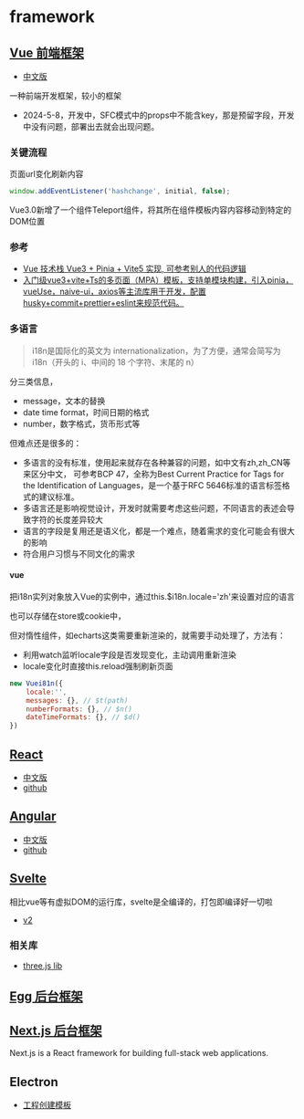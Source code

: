 # framework

## [Vue 前端框架](https://vuejs.org/)

- [中文版](https://cn.vuejs.org/)

 一种前端开发框架，较小的框架

- 2024-5-8，开发中，SFC模式中的props中不能含key，那是预留字段，开发中没有问题，部署出去就会出现问题。

### 关键流程

页面url变化刷新内容
```js
window.addEventListener('hashchange', initial, false);
```

Vue3.0新增了一个组件Teleport组件，将其所在组件模板内容内容移动到特定的DOM位置

### 参考
- [Vue 技术栈 Vue3 + Pinia + Vite5 实现, 可参考别人的代码逻辑](https://github.com/zyronon/douyin)
- [入门级vue3+vite+Ts的多页面（MPA）模板，支持单模块构建，引入pinia，vueUse，naive-ui，axios等主流库用于开发，配置husky+commit+prettier+eslint来规范代码。 ](https://github.com/dv-cli/vue3-vite-multiple-page)

### 多语言
> i18n是国际化的英文为 internationalization，为了方便，通常会简写为 i18n（开头的 i、中间的 18 个字符、末尾的 n）

分三类信息，
- message，文本的替换
- date time format，时间日期的格式
- number，数字格式，货币形式等

但难点还是很多的：
- 多语言的没有标准，使用起来就存在各种兼容的问题，如中文有zh,zh_CN等来区分中文， 可参考BCP 47，全称为Best Current Practice for Tags for the Identification of Languages，是一个基于RFC 5646标准的语言标签格式的建议标准。
- 多语言还是影响视觉设计，开发时就需要考虑这些问题，不同语言的表述会导致字符的长度差异较大
- 语言的字段是复用还是语义化，都是一个难点，随着需求的变化可能会有很大的影响
- 符合用户习惯与不同文化的需求


#### **vue**

把i18n实列对象放入Vue的实例中，通过this.$i18n.locale='zh'来设置对应的语言

也可以存储在store或cookie中，

但对惰性组件，如echarts这类需要重新渲染的，就需要手动处理了，方法有：
- 利用watch监听locale字段是否发现变化，主动调用重新渲染
- locale变化时直接this.reload强制刷新页面

```js 
new Vuei81n({
    locale:'',
    messages: {}, // $t(path)
    numberFormats: {}, // $n()
    dateTimeFormats: {}, // $d()
})
```

## [React](https://react.dev/)

- [中文版](https://zh-hans.react.dev/)
- [github](https://github.com/angular/angular)

## [Angular](https://angularjs.org/)

- [中文版](https://angular.cn/)
- [github](https://github.com/angular/angular)

## [Svelte](https://svelte.dev/)

相比vue等有虚拟DOM的运行库，svelte是全编译的，打包即编译好一切啦

- [v2](https://v2.svelte.dev/)

### 相关库

- [three.js lib](https://github.com/lmj01/threlte)


## [Egg 后台框架](https://www.eggjs.org/)

## [Next.js 后台框架](https://nextjs.org/)

Next.js is a React framework for building full-stack web applications.

## Electron

- [工程创建模板](https://github.com/reZach/secure-electron-template)